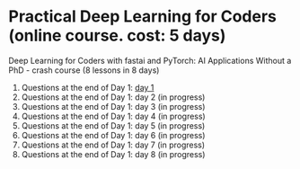 <!-- numbers -->

# Practical Deep Learning for Coders (online course. cost: 5 days)

Deep Learning for Coders with fastai and PyTorch: AI Applications Without a PhD - crash course (8 lessons in 8 days)

1. Questions at the end of Day 1: [day 1](day-1/)
2. Questions at the end of Day 1: day 2 (in progress)
3. Questions at the end of Day 1: day 3 (in progress)
4. Questions at the end of Day 1: day 4 (in progress)
5. Questions at the end of Day 1: day 5 (in progress)
6. Questions at the end of Day 1: day 6 (in progress)
7. Questions at the end of Day 1: day 7 (in progress)
8. Questions at the end of Day 1: day 8 (in progress)

